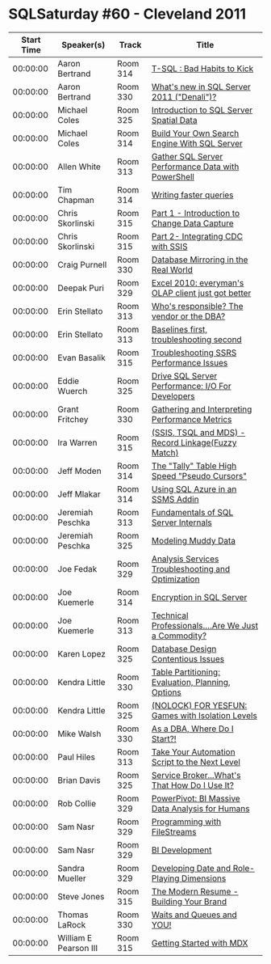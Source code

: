 # SQLSaturday #60 - Cleveland 2011
Start Time|Speaker(s)|Track|Title
---|---|---|---
00:00:00|Aaron Bertrand|Room 314|[T-SQL : Bad Habits to Kick](28441.md)
00:00:00|Aaron Bertrand|Room 330|[What's new in SQL Server 2011 ("Denali")?](28443.md)
00:00:00|Michael Coles|Room 325|[Introduction to SQL Server Spatial Data](28461.md)
00:00:00|Michael Coles|Room 314|[Build Your Own Search Engine With SQL Server](28462.md)
00:00:00|Allen White|Room 313|[Gather SQL Server Performance Data with PowerShell](28908.md)
00:00:00|Tim Chapman|Room 314|[Writing faster queries](29452.md)
00:00:00|Chris Skorlinski|Room 315|[Part 1 - Introduction to Change Data Capture](29486.md)
00:00:00|Chris Skorlinski|Room 315|[Part 2- Integrating CDC with SSIS](29487.md)
00:00:00|Craig Purnell|Room 330|[Database Mirroring in the Real World](29654.md)
00:00:00|Deepak Puri|Room 329|[Excel 2010: everyman's OLAP client just got better](29677.md)
00:00:00|Erin Stellato|Room 313|[Who's responsible? The vendor or the DBA?](30084.md)
00:00:00|Erin Stellato|Room 313|[Baselines first, troubleshooting second](30085.md)
00:00:00|Evan Basalik|Room 315|[Troubleshooting SSRS Performance Issues ](30094.md)
00:00:00|Eddie Wuerch|Room 325|[Drive SQL Server Performance: I/O For Developers](30165.md)
00:00:00|Grant Fritchey|Room 330|[Gathering and Interpreting Performance Metrics](30264.md)
00:00:00|Ira Warren|Room 315|[(SSIS, TSQL and MDS) - Record Linkage(Fuzzy Match)](30397.md)
00:00:00|Jeff Moden|Room 314|[The "Tally" Table  High Speed "Pseudo Cursors"](30556.md)
00:00:00|Jeff Mlakar|Room 314|[Using SQL Azure in an SSMS Addin](30655.md)
00:00:00|Jeremiah Peschka|Room 313|[Fundamentals of SQL Server Internals](30738.md)
00:00:00|Jeremiah Peschka|Room 325|[Modeling Muddy Data](30740.md)
00:00:00|Joe  Fedak|Room 329|[Analysis Services Troubleshooting and Optimization](30807.md)
00:00:00|Joe Kuemerle|Room 314|[Encryption in SQL Server](30896.md)
00:00:00|Joe Kuemerle|Room 313|[Technical Professionals….Are We Just a Commodity?](30898.md)
00:00:00|Karen Lopez|Room 325|[Database Design Contentious Issues](31188.md)
00:00:00|Kendra Little|Room 330|[Table Partitioning: Evaluation, Planning, Options](31504.md)
00:00:00|Kendra Little|Room 325|[(NOLOCK) FOR YESFUN: Games with Isolation Levels](31505.md)
00:00:00|Mike Walsh|Room 330|[As a DBA, Where Do I Start?!](32040.md)
00:00:00|Paul Hiles|Room 313|[Take Your Automation Script to the Next Level](32226.md)
00:00:00|Brian Davis|Room 325|[Service Broker...What's That  How Do I Use It?](32452.md)
00:00:00|Rob Collie|Room 329|[PowerPivot:  BI  Massive Data Analysis for Humans](32553.md)
00:00:00|Sam Nasr|Room 329|[Programming with FileStreams](32751.md)
00:00:00|Sam Nasr|Room 329|[BI Development](32752.md)
00:00:00|Sandra Mueller|Room 329|[Developing Date and Role-Playing Dimensions ](32757.md)
00:00:00|Steve Jones|Room 315|[The Modern Resume - Building Your Brand](32945.md)
00:00:00|Thomas LaRock|Room 330|[Waits and Queues and YOU!](33069.md)
00:00:00|William E Pearson III|Room 315|[Getting Started with MDX](33947.md)
